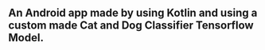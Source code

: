 ## An Android app made by using Kotlin and using a custom made Cat and Dog Classifier Tensorflow Model.
